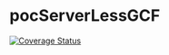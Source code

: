 # pocServerLessGCF
[![Coverage Status](https://coveralls.io/repos/github/evandrom/pocServerLessGCF/badge.svg?branch=master)](https://coveralls.io/github/evandrom/pocServerLessGCF?branch=master)

